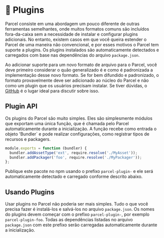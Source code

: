# 🔌 Plugins

Parcel consiste em uma abordagem um pouco diferente de outras ferramentas semelhantes, onde muitos formatos comuns são incluídos fora-da-caixa sem a necessidade de instalar e configurar plugins adicionais. No entanto, existem casos em que você queira estender o Parcel de uma maneira não convencional, e por esses motivos o Parcel tem suporte a plugins. Os plugins instalados são automaticamente detectados e carregados com base nas dependências do arquivo `package.json`.

Ao adicionar suporte para um novo formato de arquivo para o Parcel, você deve primeiro considerar o quão generalizado é e como é padronizada a implementação desse novo formato. Se for bem difundido e padronizado, o formato provavelmente deve ser adicionado ao núcleo do Parcel e não como um plugin que os usuários precisam instalar. Se tiver dúvidas, o [GitHub](https://github.com/parcel-bundler/parcel/issues) é o lugar ideal para discutir sobre isso.

## Plugin API

Os plugins do Parcel são muito simples. Eles são simplesmente módulos que exportam uma única função, que é chamada pelo Parcel automaticamente durante a inicialização. A função recebe como entrada o objeto 'Bundler` e pode realizar configurações, como registrar tipos de recursos e packagers.

```javascript
module.exports = function (bundler) {
  bundler.addAssetType('ext', require.resolve('./MyAsset'));
  bundler.addPackager('foo', require.resolve('./MyPackager'));
};
```

Publique este pacote no npm usando o prefixo `parcel-plugin-` e ele será automaticamente detectado e carregado conforme descrito abaixo.

## Usando Plugins

Usar plugins no Parcel não poderia ser mais simples. Tudo o que você precisa fazer é instalá-los e salvá-los no arquivo `package.json`. Os nomes do plugins devem começar com o prefixo `parcel-plugin-`, por exemplo `parcel-plugin-foo`. Todas as dependências listadas no arquivo `package.json` com este prefixo serão carregadas automaticamente durante a inicialização.
